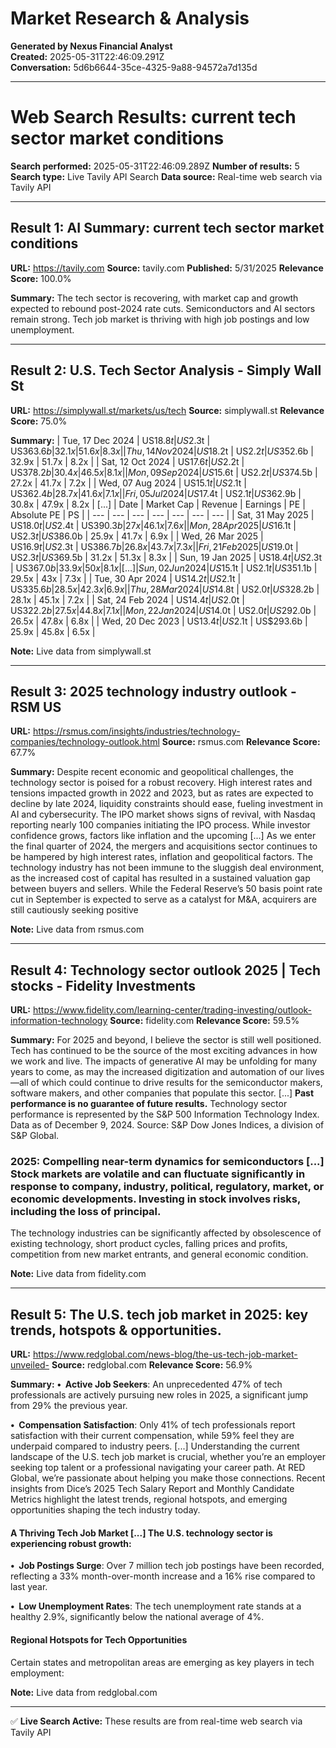 # Market Research & Analysis

**Generated by Nexus Financial Analyst**  
**Created:** 2025-05-31T22:46:09.291Z  
**Conversation:** 5d6b6644-35ce-4325-9a88-94572a7d135d

---

# Web Search Results: current tech sector market conditions

**Search performed:** 2025-05-31T22:46:09.289Z
**Number of results:** 5
**Search type:** Live Tavily API Search
**Data source:** Real-time web search via Tavily API

---

## Result 1: AI Summary: current tech sector market conditions

**URL:** https://tavily.com
**Source:** tavily.com
**Published:** 5/31/2025
**Relevance Score:** 100.0%

**Summary:** The tech sector is recovering, with market cap and growth expected to rebound post-2024 rate cuts. Semiconductors and AI sectors remain strong. Tech job market is thriving with high job postings and low unemployment.


---

## Result 2: U.S. Tech Sector Analysis - Simply Wall St

**URL:** https://simplywall.st/markets/us/tech
**Source:** simplywall.st
**Relevance Score:** 75.0%

**Summary:** | Tue, 17 Dec 2024 | US$18.8t | US$2.3t | US$363.6b | 32.1x | 51.6x | 8.3x |
| Thu, 14 Nov 2024 | US$18.2t | US$2.2t | US$352.6b | 32.9x | 51.7x | 8.2x |
| Sat, 12 Oct 2024 | US$17.6t | US$2.2t | US$378.2b | 30.4x | 46.5x | 8.1x |
| Mon, 09 Sep 2024 | US$15.6t | US$2.2t | US$374.5b | 27.2x | 41.7x | 7.2x |
| Wed, 07 Aug 2024 | US$15.1t | US$2.1t | US$362.4b | 28.7x | 41.6x | 7.1x |
| Fri, 05 Jul 2024 | US$17.4t | US$2.1t | US$362.9b | 30.8x | 47.9x | 8.2x | [...] | Date | Market Cap | Revenue | Earnings | PE | Absolute PE | PS |
| --- | --- | --- | --- | --- | --- | --- |
| Sat, 31 May 2025 | US$18.0t | US$2.4t | US$390.3b | 27x | 46.1x | 7.6x |
| Mon, 28 Apr 2025 | US$16.1t | US$2.3t | US$386.0b | 25.9x | 41.7x | 6.9x |
| Wed, 26 Mar 2025 | US$16.9t | US$2.3t | US$386.7b | 26.8x | 43.7x | 7.3x |
| Fri, 21 Feb 2025 | US$19.0t | US$2.3t | US$369.5b | 31.2x | 51.3x | 8.3x |
| Sun, 19 Jan 2025 | US$18.4t | US$2.3t | US$367.0b | 33.9x | 50x | 8.1x | [...] | Sun, 02 Jun 2024 | US$15.1t | US$2.1t | US$351.1b | 29.5x | 43x | 7.3x |
| Tue, 30 Apr 2024 | US$14.2t | US$2.1t | US$335.6b | 28.5x | 42.3x | 6.9x |
| Thu, 28 Mar 2024 | US$14.8t | US$2.0t | US$328.2b | 28.1x | 45.1x | 7.2x |
| Sat, 24 Feb 2024 | US$14.4t | US$2.0t | US$322.2b | 27.5x | 44.8x | 7.1x |
| Mon, 22 Jan 2024 | US$14.0t | US$2.0t | US$292.0b | 26.5x | 47.8x | 6.8x |
| Wed, 20 Dec 2023 | US$13.4t | US$2.1t | US$293.6b | 25.9x | 45.8x | 6.5x |

**Note:** Live data from simplywall.st

---

## Result 3: 2025 technology industry outlook - RSM US

**URL:** https://rsmus.com/insights/industries/technology-companies/technology-outlook.html
**Source:** rsmus.com
**Relevance Score:** 67.7%

**Summary:** Despite recent economic and geopolitical challenges, the technology sector is poised for a robust recovery. High interest rates and tensions impacted growth in 2022 and 2023, but as rates are expected to decline by late 2024, liquidity constraints should ease, fueling investment in AI and cybersecurity. The IPO market shows signs of revival, with Nasdaq reporting nearly 100 companies initiating the IPO process. While investor confidence grows, factors like inflation and the upcoming [...] As we enter the final quarter of 2024, the mergers and acquisitions sector continues to be hampered by high interest rates, inflation and geopolitical factors. The technology industry has not been immune to the sluggish deal environment, as the increased cost of capital has resulted in a sustained valuation gap between buyers and sellers. While the Federal Reserve’s 50 basis point rate cut in September is expected to serve as a catalyst for M&A, acquirers are still cautiously seeking positive

**Note:** Live data from rsmus.com

---

## Result 4: Technology sector outlook 2025 | Tech stocks - Fidelity Investments

**URL:** https://www.fidelity.com/learning-center/trading-investing/outlook-information-technology
**Source:** fidelity.com
**Relevance Score:** 59.5%

**Summary:** For 2025 and beyond, I believe the sector is still well positioned. Tech has continued to be the source of the most exciting advances in how we work and live. The impacts of generative AI may be unfolding for many years to come, as may the increased digitization and automation of our lives—all of which could continue to drive results for the semiconductor makers, software makers, and other companies that populate this sector. [...] **Past performance is no guarantee of future results.** Technology sector performance is represented by the S&P 500 Information Technology Index. Data as of December 9, 2024. Source: S&P Dow Jones Indices, a division of S&P Global.

### 2025: Compelling near-term dynamics for semiconductors [...] Stock markets are volatile and can fluctuate significantly in response to company, industry, political, regulatory, market, or economic developments. Investing in stock involves risks, including the loss of principal.

The technology industries can be significantly affected by obsolescence of existing technology, short product cycles, falling prices and profits, competition from new market entrants, and general economic condition.

**Note:** Live data from fidelity.com

---

## Result 5: The U.S. tech job market in 2025: key trends, hotspots & opportunities.

**URL:** https://www.redglobal.com/news-blog/the-us-tech-job-market-unveiled-
**Source:** redglobal.com
**Relevance Score:** 56.9%

**Summary:** **•  Active Job Seekers**: An unprecedented 47% of tech professionals are actively pursuing new roles in 2025, a significant jump from 29% the previous year.

**•  Compensation Satisfaction**: Only 41% of tech professionals report satisfaction with their current compensation, while 59% feel they are underpaid compared to industry peers. [...] Understanding the current landscape of the U.S. tech job market is crucial, whether you’re an employer seeking top talent or a professional navigating your career path. At RED Global, we’re passionate about helping you make those connections. Recent insights from Dice’s 2025 Tech Salary Report and Monthly Candidate Metrics highlight the latest trends, regional hotspots, and emerging opportunities shaping the tech industry today.

#### A Thriving Tech Job Market [...] The U.S. technology sector is experiencing robust growth:

**•  Job Postings Surge**: Over 7 million tech job postings have been recorded, reflecting a 33% month-over-month increase and a 16% rise compared to last year.

**•  Low Unemployment Rates**: The tech unemployment rate stands at a healthy 2.9%, significantly below the national average of 4%.

#### Regional Hotspots for Tech Opportunities

Certain states and metropolitan areas are emerging as key players in tech employment:

**Note:** Live data from redglobal.com

---


✅ **Live Search Active:** These results are from real-time web search via Tavily API
